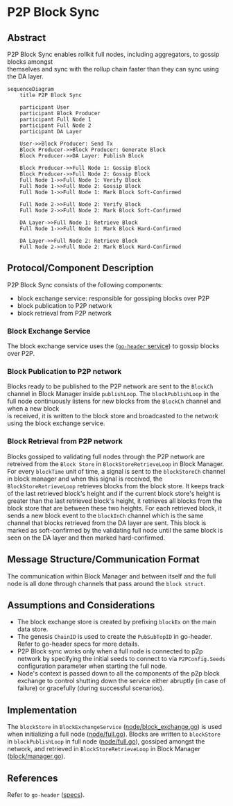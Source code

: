 # P2P Block Sync

## Abstract

P2P Block Sync enables rollkit full nodes, including aggregators, to gossip blocks amongst  
themselves and sync with the rollup chain faster than they can sync using the DA layer.

```mermaid
sequenceDiagram
    title P2P Block Sync

    participant User
    participant Block Producer
    participant Full Node 1
    participant Full Node 2
    participant DA Layer

    User->>Block Producer: Send Tx
    Block Producer->>Block Producer: Generate Block
    Block Producer->>DA Layer: Publish Block

    Block Producer->>Full Node 1: Gossip Block
    Block Producer->>Full Node 2: Gossip Block
    Full Node 1->>Full Node 1: Verify Block
    Full Node 1->>Full Node 2: Gossip Block
    Full Node 1->>Full Node 1: Mark Block Soft-Confirmed

    Full Node 2->>Full Node 2: Verify Block
    Full Node 2->>Full Node 2: Mark Block Soft-Confirmed

    DA Layer->>Full Node 1: Retrieve Block
    Full Node 1->>Full Node 1: Mark Block Hard-Confirmed

    DA Layer->>Full Node 2: Retrieve Block
    Full Node 2->>Full Node 2: Mark Block Hard-Confirmed
```

## Protocol/Component Description

P2P Block Sync consists of the following components:

* block exchange service: responsible for gossiping blocks over P2P
* block publication to P2P network
* block retrieval from P2P network

### Block Exchange Service

The block exchange service uses the ([`go-header` service](https://github.com/celestiaorg/go-header)) to gossip blocks over P2P.

### Block Publication to P2P network

Blocks ready to be published to the P2P network are sent to the `BlockCh` channel in Block Manager inside `publishLoop`.
The `blockPublishLoop` in the full node continuously listens for new blocks from the `BlockCh` channel and when a new block  
is received, it is written to the block store and broadcasted to the network using the block exchange service.

### Block Retrieval from P2P network

Blocks gossiped to validating full nodes through the P2P network are retreived from the `Block Store` in `BlockStoreRetrieveLoop` in Block Manager.
For every `blockTime` unit of time, a signal is sent to the `blockStoreCh` channel in block manager and when this signal is received, the  
`BlockStoreRetrieveLoop` retrieves blocks from the block store. It keeps track of the last retrieved block's height and if the current block store's height  is greater than the last retrieved block's height, it retrieves all blocks from the block store that are between these two heights.
For each retrieved block, it sends a new block event to the `blockInCh` channel which is the same channel that blocks retrieved from the DA layer are sent.
This block is marked as soft-confirmed by the validating full node until the same block is seen on the DA layer and then marked hard-confirmed.

## Message Structure/Communication Format

The communication within Block Manager and between itself and the full node is all done through channels that pass around the `block struct`.  

## Assumptions and Considerations

* The block exchange store is created by prefixing `blockEx` on the main data store.
* The genesis `ChainID` is used to create the `PubSubTopID` in go-header. Refer to go-header specs for more details.
* P2P Block sync works only when a full node is connected to p2p network by specifying the initial seeds to connect to via `P2PConfig.Seeds` configuration parameter when starting the full node.
* Node's context is passed down to all the components of the p2p block exchange to control shutting down the service either abruptly (in case of failure) or gracefully (during successful scenarios).

## Implementation

The `blockStore` in `BlockExchangeService` ([node/block_exchange.go](https://github.com/rollkit/rollkit/blob/main/node/block_exchange.go)) is used when initializing a full node ([node/full.go](https://github.com/rollkit/rollkit/blob/main/node/full.go)). Blocks are written to `blockStore` in `blockPublishLoop` in full node ([node/full.go](https://github.com/rollkit/rollkit/blob/main/node/full.go)), gossiped amongst the network, and retrieved in `BlockStoreRetrieveLoop` in Block Manager ([block/manager.go](https://github.com/rollkit/rollkit/blob/main/block/manager.go)).

## References

Refer to `go-header` ([specs](https://github.com/celestiaorg/go-header)).

